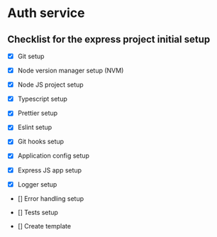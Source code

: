 # Auth service

## Checklist for the express project initial setup

-   [x] Git setup

-   [x] Node version manager setup (NVM)

-   [x] Node JS project setup

-   [x] Typescript setup

-   [x] Prettier setup

-   [x] Eslint setup

-   [x] Git hooks setup

-   [x] Application config setup

-   [x] Express JS app setup

-   [x] Logger setup

-   [] Error handling setup

-   [] Tests setup

-   [] Create template
